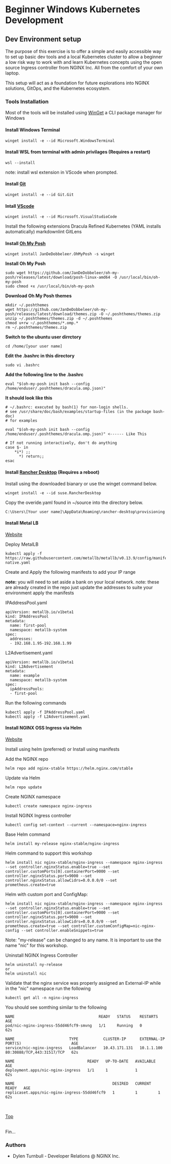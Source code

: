 # Beginner Windows Kubernetes Development

## Dev Environment setup
The purpose of this exercise is to offer a simple and easily accessible way to set up basic dev tools and a local Kubernetes cluster to allow a beginner a low risk way to work with and learn Kubernetes concepts using the open source Ingress controller from NGINX Inc. All from the comfort of your own laptop.

This setup will act as a foundation for future explorations into NGINX solutions, GitOps, and the Kubernetes ecosystem.

### Tools Installation
Most of the tools will be installed using [WinGet](https://winget.run) a CLI package manager for Windows

#### Install Windows Terminal

```
winget install -e --id Microsoft.WindowsTerminal
```

#### Install WSL from terminal with admin privilages (Requires a restart)

```
wsl --install
```

note: install wsl extension in VScode when prompted.

#### Install [Git](https://git-scm.com)

```
winget install -e --id Git.Git
```

#### Intall [VScode](https://code.visualstudio.com/)

```
winget install -e --id Microsoft.VisualStudioCode
```
Install the following extensions
Dracula Refined
Kubernetes (YAML installs automatically)
markdownlint
GitLens

#### Install [Oh My Posh](https://ohmyposh.dev)

```
winget install JanDeDobbeleer.OhMyPosh -s winget
```
**Install Oh My Posh**
```
sudo wget https://github.com/JanDeDobbeleer/oh-my-posh/releases/latest/download/posh-linux-amd64 -O /usr/local/bin/oh-my-posh
sudo chmod +x /usr/local/bin/oh-my-posh
```
**Download Oh My Posh themes**
```
mkdir ~/.poshthemes
wget https://github.com/JanDeDobbeleer/oh-my-posh/releases/latest/download/themes.zip -O ~/.poshthemes/themes.zip
unzip ~/.poshthemes/themes.zip -d ~/.poshthemes
chmod u+rw ~/.poshthemes/*.omp.*
rm ~/.poshthemes/themes.zip
```
**Switch to the ubuntu user dirrctory**
```
cd /home/[your user name]
```
**Edit the .bashrc in this directory**
```
sudo vi .bashrc
```
**Add the following line to the .bashrc**
```
eval "$(oh-my-posh init bash --config /home/enduser/.poshthemes/dracula.omp.json)"
```
**It should look like this**
```
# ~/.bashrc: executed by bash(1) for non-login shells.
# see /usr/share/doc/bash/examples/startup-files (in the package bash-doc)
# for examples

eval "$(oh-my-posh init bash --config /home/enduser/.poshthemes/dracula.omp.json)" <------ Like This

# If not running interactively, don't do anything
case $- in
    *i*) ;;
      *) return;;
esac
```

#### Install [Rancher Desktop](https://rancherdesktop.io) (Requires a reboot)

Install using the downloaded bianary or use the winget command below.

```
winget install -e --id suse.RancherDesktop
```

Copy the overide.yaml found in ~/source into the directory below.

```
C:\Users\[Your user name]\AppData\Roaming\rancher-desktop\provisioning
```

#### Install Metal LB
[Website](https://metallb.universe.tf)

Deploy MetalLB
```
kubectl apply -f https://raw.githubusercontent.com/metallb/metallb/v0.13.9/config/manifests/metallb-native.yaml
```

Create and Apply the following manifests to add your IP range

**note:** you will need to set aside a bank on your local network.
note: these are already created in the repo just update the addresses to suite your environment apply the manifests

IPAddressPool.yaml
```
apiVersion: metallb.io/v1beta1
kind: IPAddressPool
metadata:
  name: first-pool
  namespace: metallb-system
spec:
  addresses:
  - 192.168.1.95-192.168.1.99
```

L2Advertisement.yaml
```
apiVersion: metallb.io/v1beta1
kind: L2Advertisement
metadata:
  name: example
  namespace: metallb-system
spec:
  ipAddressPools:
  - first-pool
```

Run the following commands
```
kubectl apply -f IPAddressPool.yaml
kubectl apply -f L2Advertisement.yaml
```

#### Install NGINX OSS Ingress via Helm
[Website](https://docs.nginx.com/nginx-ingress-controller/installation/)

Install using helm (preferred)
or
Install using manifests

Add the NGINX repo
```
helm repo add nginx-stable https://helm.nginx.com/stable
```

Update via Helm
```
helm repo update
```

Create NGINX namespace
```
kubectl create namespace nginx-ingress
```

Install NGINX Ingress controller
```
kubectl config set-context --current --namespace=nginx-ingress
```
Base Helm command
```
helm install my-release nginx-stable/nginx-ingress
```

Helm command to support this workshop
```
helm install nic nginx-stable/nginx-ingress --namespace nginx-ingress --set controller.nginxStatus.enable=true --set controller.customPorts[0].containerPort=9000 --set controller.nginxStatus.port=9000 --set controller.nginxStatus.allowCidrs=0.0.0.0/0 --set prometheus.create=true
```

Helm with custom port and ConfigMap:

```
helm install nic nginx-stable/nginx-ingress --namespace nginx-ingress --set controller.nginxStatus.enable=true --set controller.customPorts[0].containerPort=9000 --set controller.nginxStatus.port=9000 --set controller.nginxStatus.allowCidrs=0.0.0.0/0 --set prometheus.create=true --set controller.customConfigMap=nic-nginx-config --set controller.enableSnippets=true
```

Note: "my-release" can be changed to any name.  It is important to use the name "nic" for this workshop.

Uninstall NGINX Ingress Controller

```
helm uninstall ny-release
or
helm uninstall nic
```

Validate that the nginx service was properly assigned an External-IP while in the "nic" namespace run the following
```
kubectl get all -n nginx-ingress
```

You should see somthing similar to the following
```
NAME                                     READY   STATUS    RESTARTS   AGE
pod/nic-nginx-ingress-55dd46fcf9-smvng   1/1     Running   0          62s

NAME                        TYPE           CLUSTER-IP      EXTERNAL-IP    PORT(S)                      AGE
service/nic-nginx-ingress   LoadBalancer   10.43.171.131   10.1.1.100   80:30888/TCP,443:31517/TCP   62s

NAME                                READY   UP-TO-DATE   AVAILABLE   AGE
deployment.apps/nic-nginx-ingress   1/1     1            1           62s

NAME                                           DESIRED   CURRENT   READY   AGE
replicaset.apps/nic-nginx-ingress-55dd46fcf9   1         1         1       62s

```
<br>

[Top](https://github.com/nginxinc/nginx-ingress-workshops/blob/main/Rancher/docs/rdt/readme.md#starter-k8s-dev-environment)

<br>
Fin...

### Authors
- Dylen Turnbull - Developer Relations @ NGINX Inc.